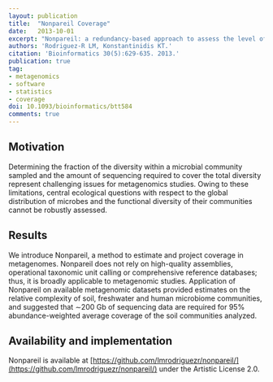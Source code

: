 ```yaml
---
layout: publication
title:  "Nonpareil Coverage"
date:   2013-10-01
excerpt: "Nonpareil: a redundancy-based approach to assess the level of coverage in metagenomic datasets."
authors: 'Rodriguez-R LM, Konstantinidis KT.'
citation: 'Bioinformatics 30(5):629-635. 2013.'
publication: true
tag:
- metagenomics
- software
- statistics
- coverage
doi: 10.1093/bioinformatics/btt584
comments: true
---
```


## Motivation
Determining the fraction of the diversity within a microbial community sampled and the amount of sequencing required to cover the total diversity represent challenging issues for metagenomics studies. Owing to these limitations, central ecological questions with respect to the global distribution of microbes and the functional diversity of their communities cannot be robustly assessed.

## Results
We introduce Nonpareil, a method to estimate and project coverage in metagenomes. Nonpareil does not rely on high-quality assemblies, operational taxonomic unit calling or comprehensive reference databases; thus, it is broadly applicable to metagenomic studies. Application of Nonpareil on available metagenomic datasets provided estimates on the relative complexity of soil, freshwater and human microbiome communities, and suggested that ∼200 Gb of sequencing data are required for 95% abundance-weighted average coverage of the soil communities analyzed.

## Availability and implementation
Nonpareil is available at [https://github.com/lmrodriguezr/nonpareil/](https://github.com/lmrodriguezr/nonpareil/) under the Artistic License 2.0.
